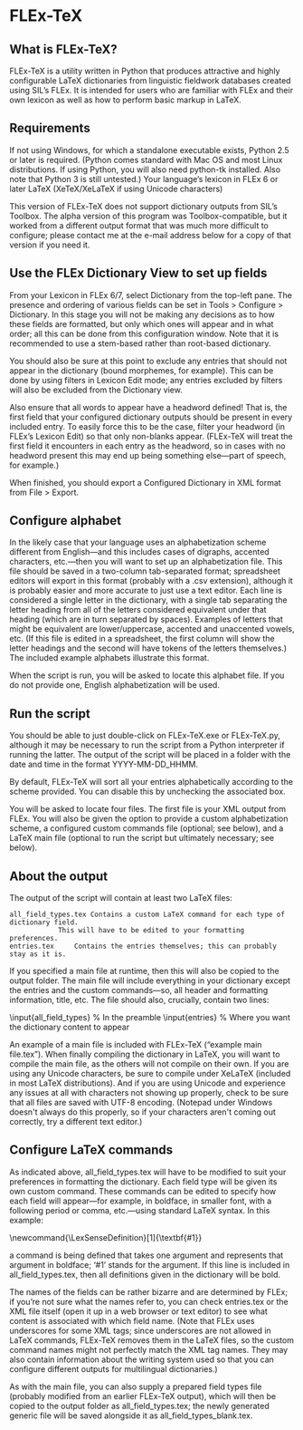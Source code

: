 # FLEx-TeX

## What is FLEx-TeX?

FLEx-TeX is a utility written in Python that produces attractive and highly configurable LaTeX dictionaries from linguistic fieldwork databases created using SIL’s FLEx. It is intended for users who are familiar with FLEx and their own lexicon as well as how to perform basic markup in LaTeX.

## Requirements

If not using Windows, for which a standalone executable exists, Python 2.5 or later is required. (Python comes standard with Mac OS and most Linux distributions. If using Python, you will also need python-tk installed. Also note that Python 3 is still untested.)
Your language’s lexicon in FLEx 6 or later
LaTeX (XeTeX/XeLaTeX if using Unicode characters)

This version of FLEx-TeX does not support dictionary outputs from SIL’s Toolbox. The alpha version of this program was Toolbox-compatible, but it worked from a different output format that was much more difficult to configure; please contact me at the e-mail address below for a copy of that version if you need it.

## Use the FLEx Dictionary View to set up fields

From your Lexicon in FLEx 6/7, select Dictionary from the top-left pane. The presence and ordering of various fields can be set in Tools > Configure > Dictionary. In this stage you will not be making any decisions as to how these fields are formatted, but only which ones will appear and in what order; all this can be done from this configuration window. Note that it is recommended to use a stem-based rather than root-based dictionary.

You should also be sure at this point to exclude any entries that should not appear in the dictionary (bound morphemes, for example). This can be done by using filters in Lexicon Edit mode; any entries excluded by filters will also be excluded from the Dictionary view.

Also ensure that all words to appear have a headword defined! That is, the first field that your configured dictionary outputs should be present in every included entry. To easily force this to be the case, filter your headword (in FLEx’s Lexicon Edit) so that only non-blanks appear. (FLEx-TeX will treat the first field it encounters in each entry as the headword, so in cases with no headword present this may end up being something else―part of speech, for example.)

When finished, you should export a Configured Dictionary in XML format from File > Export.

## Configure alphabet

In the likely case that your language uses an alphabetization scheme different from English―and this includes cases of digraphs, accented characters, etc.―then you will want to set up an alphabetization file. This file should be saved in a two-column tab-separated format; spreadsheet editors will export in this format (probably with a .csv extension), although it is probably easier and more accurate to just use a text editor. Each line is considered a single letter in the dictionary, with a single tab separating the letter heading from all of the letters considered equivalent under that heading (which are in turn separated by spaces). Examples of letters that might be equivalent are lower/uppercase, accented and unaccented vowels, etc. (If this file is edited in a spreadsheet, the first column will show the letter headings and the second will have tokens of the letters themselves.) The included example alphabets illustrate this format.

When the script is run, you will be asked to locate this alphabet file. If you do not provide one, English alphabetization will be used.

## Run the script

You should be able to just double-click on FLEx-TeX.exe or FLEx-TeX.py, although it may be necessary to run the script from a Python interpreter if running the latter. The output of the script will be placed in a folder with the date and time in the format YYYY-MM-DD_HHMM.

By default, FLEx-TeX will sort all your entries alphabetically according to the scheme provided. You can disable this by unchecking the associated box.

You will be asked to locate four files. The first file is your XML output from FLEx. You will also be given the option to provide a custom alphabetization scheme, a configured custom commands file (optional; see below), and a LaTeX main file (optional to run the script but ultimately necessary; see below).

## About the output

The output of the script will contain at least two LaTeX files:

    all_field_types.tex Contains a custom LaTeX command for each type of dictionary field.
                This will have to be edited to your formatting preferences.
    entries.tex     Contains the entries themselves; this can probably stay as it is.

If you specified a main file at runtime, then this will also be copied to the output folder. The main file will include everything in your dictionary except the entries and the custom commands―so, all header and formatting information, title, etc. The file should also, crucially, contain two lines:

\input{all_field_types}     % In the preamble
\input{entries}         % Where you want the dictionary content to appear

An example of a main file is included with FLEx-TeX (“example main file.tex”). When finally compiling the dictionary in LaTeX, you will want to compile the main file, as the others will not compile on their own. If you are using any Unicode characters, be sure to compile under XeLaTeX (included in most LaTeX distributions). And if you are using Unicode and experience any issues at all with characters not showing up properly, check to be sure that all files are saved with UTF-8 encoding. (Notepad under Windows doesn't always do this properly, so if your characters aren't coming out correctly, try a different text editor.)

## Configure LaTeX commands

As indicated above, all_field_types.tex will have to be modified to suit your preferences in formatting the dictionary. Each field type will be given its own custom command. These commands can be edited to specify how each field will appear―for example, in boldface, in smaller font, with a following period or comma, etc.―using standard LaTeX syntax. In this example:

\newcommand{\LexSenseDefinition}[1]{\textbf{#1}}

a command is being defined that takes one argument and represents that argument in boldface; ‘#1’ stands for the argument. If this line is included in all_field_types.tex, then all definitions given in the dictionary will be bold.

The names of the fields can be rather bizarre and are determined by FLEx; if you’re not sure what the names refer to, you can check entries.tex or the XML file itself (open it up in a web browser or text editor) to see what content is associated with which field name. (Note that FLEx uses underscores for some XML tags; since underscores are not allowed in LaTeX commands, FLEx-TeX removes them in the LaTeX files, so the custom command names might not perfectly match the XML tag names. They may also contain information about the writing system used so that you can configure different outputs for multilingual dictionaries.)

As with the main file, you can also supply a prepared field types file (probably modified from an earlier FLEx-TeX output), which will then be copied to the output folder as all_field_types.tex; the newly generated generic file will be saved alongside it as all_field_types_blank.tex.

